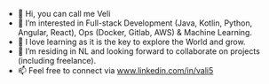 - 👋 Hi, you can call me Veli
- 👀 I’m interested in Full-stack Development (Java, Kotlin, Python, Angular, React), Ops (Docker, Gitlab, AWS) & Machine Learning.
- 🌱 I love learning as it is the key to explore the World and grow.
- 💞️ I’m residing in NL and looking forward to collaborate on projects (including freelance).
- 📫 Feel free to connect via www.linkedin.com/in/vali5

<!---
velicaferov5/velicaferov5 is a ✨ special ✨ repository because its `README.md` (this file) appears on your GitHub profile.
You can click the Preview link to take a look at your changes.
--->
